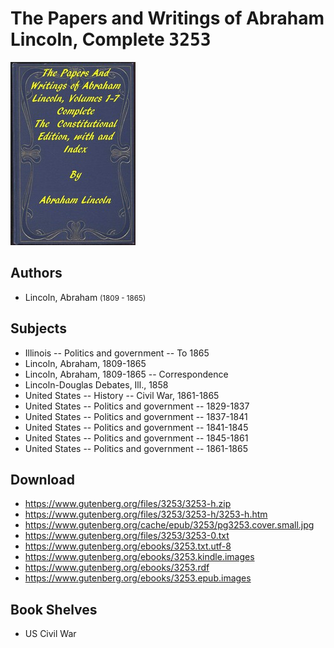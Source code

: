 # The Papers and Writings of Abraham Lincoln, Complete <kbd>3253</kbd>

![](./cover.medium.jpg "")

## Authors


 - Lincoln, Abraham <small>(1809 - 1865)</small>

## Subjects


 - Illinois -- Politics and government -- To 1865
 - Lincoln, Abraham, 1809-1865
 - Lincoln, Abraham, 1809-1865 -- Correspondence
 - Lincoln-Douglas Debates, Ill., 1858
 - United States -- History -- Civil War, 1861-1865
 - United States -- Politics and government -- 1829-1837
 - United States -- Politics and government -- 1837-1841
 - United States -- Politics and government -- 1841-1845
 - United States -- Politics and government -- 1845-1861
 - United States -- Politics and government -- 1861-1865

## Download


 - https://www.gutenberg.org/files/3253/3253-h.zip
 - https://www.gutenberg.org/files/3253/3253-h/3253-h.htm
 - https://www.gutenberg.org/cache/epub/3253/pg3253.cover.small.jpg
 - https://www.gutenberg.org/files/3253/3253-0.txt
 - https://www.gutenberg.org/ebooks/3253.txt.utf-8
 - https://www.gutenberg.org/ebooks/3253.kindle.images
 - https://www.gutenberg.org/ebooks/3253.rdf
 - https://www.gutenberg.org/ebooks/3253.epub.images

## Book Shelves


 - US Civil War
